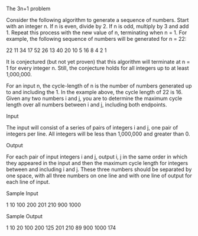 The 3n+1 problem

Consider the following algorithm to generate a sequence of numbers. Start with an integer n. If n is even, divide by 2. If n is odd, multiply by 3 and add 1. Repeat this process with the new value of n, terminating when n = 1. For example, the following sequence of numbers will be generated for n = 22:

22 11 34 17 52 26 13 40 20 10 5 16 8 4 2 1

It is conjectured (but not yet proven) that this algorithm will terminate at n = 1 for every integer n. Still, the conjecture holds for all integers up to at least 1,000,000.

For an input n, the cycle-length of n is the number of numbers generated up to and including the 1. In the example above, the cycle length of 22 is 16. Given any two numbers i and j, you are to determine the maximum cycle length over all numbers between i and j, including both endpoints.

Input

The input will consist of a series of pairs of integers i and j, one pair of integers per line. All integers will be less than 1,000,000 and greater than 0.

Output

For each pair of input integers i and j, output i, j in the same order in which they appeared in the input and then the maximum cycle length for integers between and including i and j. These three numbers should be separated by one space, with all three numbers on one line and with one line of output for each line of input.

Sample Input

1 10
100 200
201 210
900 1000

Sample Output

1 10 20
100 200 125
201 210 89
900 1000 174
